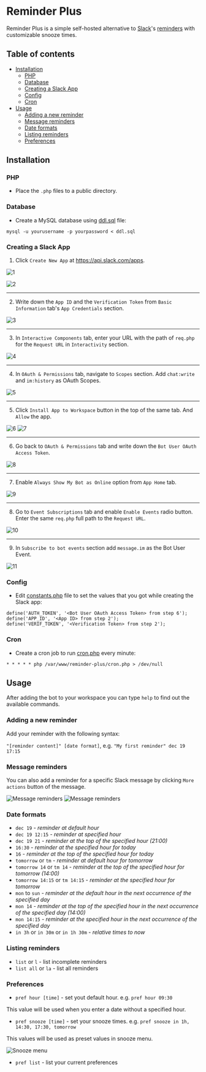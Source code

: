 # Reminder Plus

Reminder Plus is a simple self-hosted alternative to [Slack](http://slack.com)'s [reminders](https://slack.com/intl/en-tr/help/articles/208423427-Set-a-reminder) with customizable snooze times.

## Table of contents

  * [Installation](#installation)
    * [PHP](#php)
    * [Database](#database)
    * [Creating a Slack App](#creating-a-slack-app)
    * [Config](#config)
    * [Cron](#cron)
  * [Usage](#usage)
    * [Adding a new reminder](#adding-a-new-reminder)  
    * [Message reminders](#message-reminders) 
    * [Date formats](#date-formats)
    * [Listing reminders](#listing-reminders)
    * [Preferences](#preferences)

## Installation

### PHP

* Place the `.php` files to a public directory.

### Database

* Create a MySQL database using [ddl.sql](ddl.sql) file:

```
mysql -u yourusername -p yourpassword < ddl.sql
```

### Creating a Slack App

1. Click `Create New App` at https://api.slack.com/apps.

![1](tutorial/01.png)

![2](tutorial/02.png)

---

2. Write down the `App ID` and the `Verification Token` from `Basic Information` tab's `App Credentials` section.

![3](tutorial/03.png)

---

3. In `Interactive Components` tab, enter your URL with the path of `req.php` for the `Request URL` in `Interactivity` section.

![4](tutorial/04.png)

---

4. In `OAuth & Permissions` tab, navigate to `Scopes` section. Add `chat:write` and `im:history` as OAuth Scopes.

![5](tutorial/05.png)

---

5. Click `Install App to Workspace` button in the top of the same tab. And `Allow` the app.

![6](tutorial/06.png)
![7](tutorial/07.png)

---

6. Go back to `OAuth & Permissions` tab and write down the `Bot User OAuth Access Token`.

![8](tutorial/08.png)

---

7. Enable `Always Show My Bot as Online` option from `App Home` tab.

![9](tutorial/09.png)

---

8. Go to `Event Subscriptions` tab and enable `Enable Events` radio button. Enter the same `req.php` full path to the `Request URL`.

![10](tutorial/10.png)

---

9. In `Subscribe to bot events` section add `message.im` as the Bot User Event.

![11](tutorial/11.png)

### Config

* Edit [constants.php](constants.php) file to set the values that you got while creating the Slack app:

```
define('AUTH_TOKEN', '<Bot User OAuth Access Token> from step 6');
define('APP_ID', '<App ID> from step 2');
define('VERIF_TOKEN', '<Verification Token> from step 2');
```

### Cron

* Create a cron job to run [cron.php](cron.php) every minute:

```
* * * * * php /var/www/reminder-plus/cron.php > /dev/null
```


## Usage

After adding the bot to your workspace you can type `help` to find out the available commands.

### Adding a new reminder

Add your reminder with the following syntax:

`"[reminder content]" [date format]`, e.g. `"My first reminder" dec 19 17:15`

### Message reminders

You can also add a reminder for a specific Slack message by clicking `More actions` button of the message.

![Message reminders](tutorial/13.png)
![Message reminders](tutorial/12.png)

### Date formats

* `dec 19` - _reminder at default hour_
* `dec 19 12:15` - _reminder at specified hour_
* `dec 19 21` - _reminder at the top of the specified hour (21:00)_
* `16:30` - _reminder at the specified hour for today_
* `16` - _reminder at the top of the specified hour for today_
* `tomorrow` or `tm` - _reminder at default hour for tomorrow_
* `tomorrow 14` or `tm 14` - _reminder at the top of the specified hour for tomorrow (14:00)_
* `tomorrow 14:15` or `tm 14:15` - _reminder at the specified hour for tomorrow_
* `mon` to `sun` - _reminder at the default hour in the next occurrence of the specified day_
* `mon 14` - _reminder at the top of the specified hour in the next occurrence of the specified day (14:00)_
* `mon 14:15` - _reminder at the specified hour in the next occurrence of the specified day_
* `in 3h` or `in 30m` or `in 1h 30m` - _relative times to now_

### Listing reminders

* `list` or `l` - list incomplete reminders
* `list all` or `la` - list all reminders 


### Preferences

* `pref hour [time]` - set yout default hour. e.g. `pref hour 09:30`

This value will be used when you enter a date without a specified hour.

* `pref snooze [time]` - set your snooze times. e.g. `pref snooze in 1h, 14:30, 17:30, tomorrow`

This values will be used as preset values in snooze menu.

![Snooze menu](tutorial/snooze_menu.png)

* `pref list` - list your current preferences
